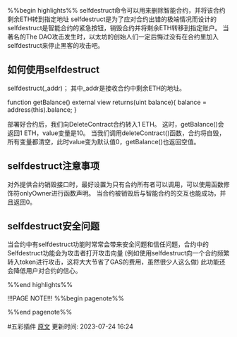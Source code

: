 %%begin highlights%%
selfdestruct命令可以用来删除智能合约，并将该合约剩余ETH转到指定地址
selfdestruct是为了应对合约出错的极端情况而设计的
selfdestruct是智能合约的紧急按钮，销毁合约并将剩余ETH转移到指定账户。
当著名的The DAO攻击发生时，以太坊的创始人们一定后悔过没有在合约里加入selfdestruct来停止黑客的攻击吧。

## 如何使用selfdestruct​
selfdestruct(_addr)； 其中_addr是接收合约中剩余ETH的地址。

function getBalance() external view returns(uint balance){
	balance = address(this).balance;
}

部署好合约后，我们向DeleteContract合约转入1 ETH。
这时，getBalance()会返回1 ETH，value变量是10。
当我们调用deleteContract()函数，合约将自毁，所有变量都清空，此时value变为默认值0，getBalance()也返回空值。

## selfdestruct注意事项​

对外提供合约销毁接口时，最好设置为只有合约所有者可以调用，可以使用函数修饰符onlyOwner进行函数声明。
当合约被销毁后与智能合约的交互也能成功，并且返回0。

selfdestruct安全问题
---
当合约中有selfdestruct功能时常常会带来安全问题和信任问题，合约中的Selfdestruct功能会为攻击者打开攻击向量
(例如使用selfdestruct向一个合约频繁转入token进行攻击，这将大大节省了GAS的费用，虽然很少人这么做)
此功能还会降低用户对合约的信心。


%%end highlights%%

!!!PAGE NOTE!!!
%%begin pagenote%%

%%end pagenote%%

 #五彩插件 [原文](https://www.wtf.academy/solidity-advanced/DeleteContract/)
更新时间: 2023-07-24 16:24